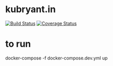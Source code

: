 # kubryant.in
[![Build Status](https://travis-ci.org/kubryant/kubryant.in.svg?branch=master)](https://travis-ci.org/kubryant/kubryant.in)
[![Coverage Status](https://coveralls.io/repos/github/kubryant/kubryant.in/badge.svg?branch=master)](https://coveralls.io/github/kubryant/kubryant.in?branch=master)

# to run
docker-compose -f docker-compose.dev.yml up
